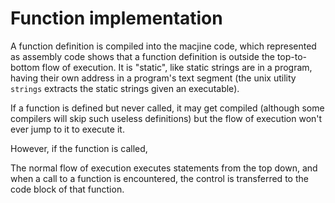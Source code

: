 # Function implementation

A function definition is compiled into the macjine code, which represented as assembly code shows that a function definition is outside the top-to-bottom flow of execution. It is "static", like static strings are in a program, having their own address in a program's text segment (the unix utility `strings` extracts the static strings given an executable).

If a function is defined but never called, it may get compiled (although some compilers will skip such useless definitions) but the flow of execution won't ever jump to it to execute it.

However, if the function is called,

The normal flow of execution executes statements from the top down, and when a call to a function is encountered, the control is transferred to the code block of that function.
